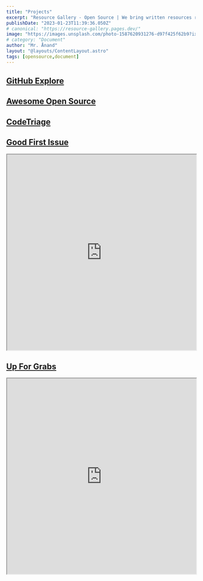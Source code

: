```yaml
---
title: "Projects"
excerpt: "Resource Gallery - Open Source | We bring written resources realated to open source technoloy."
publishDate: "2023-01-23T11:39:36.050Z"
# canonical: "https://resource-gallery.pages.dev/"
image: "https://images.unsplash.com/photo-1587620931276-d97f425f62b9?ixlib=rb-4.0.3&ixid=MnwxMjA3fDB8MHxwaG90by1wYWdlfHx8fGVufDB8fHx8&auto=format&fit=crop&w=1331&q=80"
# category: "Document"
author: "Mr. Ånand"
layout: "@layouts/ContentLayout.astro"
tags: [opensource,document]
---
```


## [GitHub Explore](https://github.com/explore)
## [Awesome Open Source](https://awesomeopensource.com/)
## [CodeTriage](https://www.codetriage.com/)
## [Good First Issue](https://goodfirstissue.dev/)

<iframe width="100%" height="520" src="https://goodfirstissue.dev/" title="good-first-issue"></iframe>

## [Up For Grabs](https://up-for-grabs.net/#/)
<iframe width="100%" height="520" src="https://up-for-grabs.net/#/" title="good-first-issue"></iframe>
